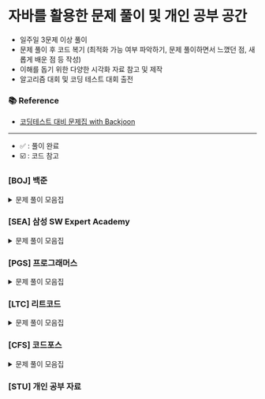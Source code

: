 
# 자바를 활용한 문제 풀이 및 개인 공부 공간

- 일주일 3문제 이상 풀이
- 문제 풀이 후 코드 복기 (최적화 가능 여부 파악하기, 문제 풀이하면서 느꼈던 점, 새롭게 배운 점 등 작성)
- 이해를 돕기 위한 다양한 시각화 자료 참고 및 제작
- 알고리즘 대회 및 코딩 테스트 대회 출전

### 📚 Reference
- [코딩테스트 대비 문제집 with Backjoon](https://github.com/tony9402/baekjoon)

---
- ✅ : 풀이 완료
- ☑️ : 코드 참고
### [BOJ] 백준

<details>
	<summary>문제 풀이 모음집</summary>
  </br>


|     번호      | 이름                                                | 난이도  | 코드         | 시간     | 유형             |  상태  |
|:-----------:|:--------------------------------------------------|:----:|:-----------|:-------|:---------------|:----:|
| **_7576_**  | [토마토](https://www.acmicpc.net/problem/7576)       | 골드 5 | BOJ/P7576  | 1h 1m  | `BFS`          |  ✅   |
| **_7569_**  | [토마토](https://www.acmicpc.net/problem/7569)       | 골드 5 | BOJ/P7569  | 36m    | `BFS`          |  ✅   |
| **_15649_** | [N과 M (1)](https://www.acmicpc.net/problem/15649) | 실버 3 | BOJ/P15649 | 34m    | `BackTracking` |  ✅   |
| **_15650_** | [N과 M (2)](https://www.acmicpc.net/problem/15650) | 실버 3 | BOJ/P15650 | 1h 10m | `BackTracking` |  ✅   |
| **_15651_** | [N과 M (3)](https://www.acmicpc.net/problem/15651) | 실버 3 | BOJ/P15651 | 7m     | `BackTracking` |  ✅   |
| **_15652_** | [N과 M (4)](https://www.acmicpc.net/problem/15652) | 실버 3 | BOJ/P15652 | 12m    | `BackTracking` |  ✅   |
| **_15654_** | [N과 M (5)](https://www.acmicpc.net/problem/15654) | 실버 3 | BOJ/P15654 | 12m    | `BackTracking` |    ✅  |
| **_15655_** | [N과 M (6)](https://www.acmicpc.net/problem/15655) | 실버 3 | BOJ/P15655 | 9m     | `BackTracking` |    ✅ |
| **_9663_**  | [N-Queen](https://www.acmicpc.net/problem/9663)   | 골드 4 | BOJ/P9663  | 9m     | `BackTracking` |    ✅ |

</details>

### [SEA] 삼성 SW Expert Academy

<details>
	<summary>문제 풀이 모음집</summary>
  </br>

|     번호      | 이름                                                  |      난이도      | 코드                     | 시간 | 유형                 |   상태    |
|:-----------:|:----------------------------------------------------|:-------------:|:--------------------------|:------|:----------------------|:-------:|

</details>

### [PGS] 프로그래머스

<details>
	<summary>문제 풀이 모음집</summary>
  </br>

|번호|이름|난이도|코드|시간|유형|
|::|:-----|:-----:|:-----|:-----|:-----|

</details>

### [LTC] 리트코드

<details>
	<summary>문제 풀이 모음집</summary>
  </br>

|   번호    | 이름                                                                                                                        |  난이도   | 코드             | 시간  |유형|
|:-------:|:--------------------------------------------------------------------------------------------------------------------------|:------:|:---------------|:----|:-----|
| **_17_** | [Letter Combinations of a Phone Number](https://leetcode.com/problems/letter-combinations-of-a-phone-number/description/) | Medium | LTC/P15650 | 57m | `BackTracking` |    ✅ |

</details>

### [CFS] 코드포스

<details>
	<summary>문제 풀이 모음집</summary>
  </br>

|번호|이름|난이도|코드|시간|유형|
|::|:-----|:-----:|:-----|:-----|:-----|

</details>



### [STU] 개인 공부 자료
